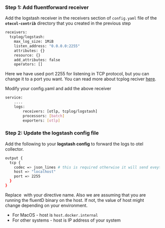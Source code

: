### Step 1: Add fluentforward receiver

Add the logstash receiver in the receivers section of `config.yaml` file of the **`otecol-contrib`** directory that you created in the previous step

```bash
receivers:
  tcplog/logstash:
    max_log_size: 1MiB
    listen_address: "0.0.0.0:2255"
    attributes: {}
    resource: {}
    add_attributes: false
    operators: []
```

Here we have used port 2255 for listening in TCP protocol, but you can change it to a port you want. You can read more about tcplog reciver [here](https://github.com/open-telemetry/opentelemetry-collector-contrib/tree/main/receiver/tcplogreceiver).

Modify your config.yaml and add the above receiver
```bash
service:
    ....
    logs:
        receivers: [otlp, tcplog/logstash]
        processors: [batch]
        exporters: [otlp]
```

### Step 2: Update the logstash config file
Add the following to your **logstash config** to forward the logs to otel collector.
```bash
output {
  tcp {
    codec => json_lines # this is required otherwise it will send eveything in a single line
    host => "localhost"
    port => 2255
  }
}
```
 Replace <directive> with your directive name. 
 Also we are assuming that you are running the fluentD binary on the host. If not, the value of host might change depending on your environment.

- For MacOS - host is `host.docker.internal`
- For other systems - host is IP address of your system